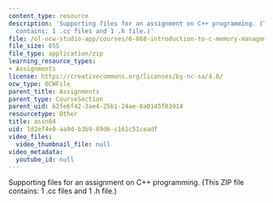 ```yaml
---
content_type: resource
description: 'Supporting files for an assignment on C++ programming. (This ZIP file
  contains: 1 .cc files and 1 .h file.)'
file: /ol-ocw-studio-app/courses/6-088-introduction-to-c-memory-management-and-c-object-oriented-programming-january-iap-2010/1d2ef4e0aa9db3b989d6c161c51ceadf_assn04.zip
file_size: 855
file_type: application/zip
learning_resource_types:
- Assignments
license: https://creativecommons.org/licenses/by-nc-sa/4.0/
ocw_type: OCWFile
parent_title: Assignments
parent_type: CourseSection
parent_uid: b2fe6f42-3ae4-25b1-24ae-8a0145f03914
resourcetype: Other
title: assn04
uid: 1d2ef4e0-aa9d-b3b9-89d6-c161c51ceadf
video_files:
  video_thumbnail_file: null
video_metadata:
  youtube_id: null
---
```

Supporting files for an assignment on C++ programming. (This ZIP file contains: 1 .cc files and 1 .h file.)